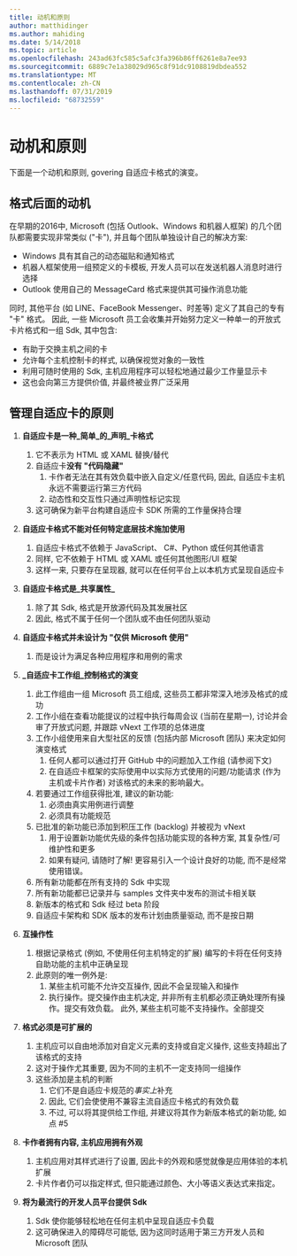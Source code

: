 ```yaml
---
title: 动机和原则
author: matthidinger
ms.author: mahiding
ms.date: 5/14/2018
ms.topic: article
ms.openlocfilehash: 243ad63fc585c5afc3fa396b86ff6261e8a7ee93
ms.sourcegitcommit: 6889c7e1a38029d965c8f91dc9108819dbdea552
ms.translationtype: MT
ms.contentlocale: zh-CN
ms.lasthandoff: 07/31/2019
ms.locfileid: "68732559"
---
```

# <a name="motivations-and-principles"></a>动机和原则

下面是一个动机和原则, govering 自适应卡格式的演变。

## <a name="motivations-behind-the-format"></a>格式后面的动机

在早期的2016中, Microsoft (包括 Outlook、Windows 和机器人框架) 的几个团队都需要实现非常类似 ("卡"), 并且每个团队单独设计自己的解决方案:

- Windows 具有其自己的动态磁贴和通知格式
-  机器人框架使用一组预定义的卡模板, 开发人员可以在发送机器人消息时进行选择
- Outlook 使用自己的 MessageCard 格式来提供其可操作消息功能

同时, 其他平台 (如 LINE、FaceBook Messenger、时差等) 定义了其自己的专有 "卡" 格式。 因此, 一些 Microsoft 员工会收集并开始努力定义一种单一的开放式卡片格式和一组 Sdk, 其中包含:

- 有助于交换主机之间的卡
- 允许每个主机控制卡的样式, 以确保视觉对象的一致性
- 利用可随时使用的 Sdk, 主机应用程序可以轻松地通过最少工作量显示卡
- 这也会向第三方提供价值, 并最终被业界广泛采用

## <a name="principles-governing-adaptive-cards"></a>管理自适应卡的原则

1.  **自适应卡是一种_简单_的_声明_卡格式**

    1.  它不表示为 HTML 或 XAML 替换/替代
    2.  自适应卡**没有 "代码隐藏"**
        1. 卡作者无法在其有效负载中嵌入自定义/任意代码, 因此, 自适应卡主机永远不需要运行第三方代码
        2. 动态性和交互性只通过声明性标记实现
    3.  这可确保为新平台构建自适应卡 SDK 所需的工作量保持合理

2.  **自适应卡格式不能对任何特定底层技术施加使用**

    1.  自适应卡格式不依赖于 JavaScript、 C#、Python 或任何其他语言
    2.  同样, 它不依赖于 HTML 或 XAML 或任何其他图形/UI 框架
    3.  这样一来, 只要存在呈现器, 就可以在任何平台上以本机方式呈现自适应卡

3.  **自适应卡格式是_共享属性_**

    1.  除了其 Sdk, 格式是开放源代码及其发展社区
    2.  因此, 格式不属于任何一个团队或不由任何团队驱动

4.  **自适应卡格式并未设计为 "仅供 Microsoft 使用"**

    1.  而是设计为满足各种应用程序和用例的需求

5.  **_自适应卡工作组_控制格式的演变**

    1.  此工作组由一组 Microsoft 员工组成, 这些员工都非常深入地涉及格式的成功
    2.  工作小组在查看功能提议的过程中执行每周会议 (当前在星期一), 讨论并会审了开放式问题, 并跟踪 vNext 工作项的总体进度
    3.  工作小组使用来自大型社区的反馈 (包括内部 Microsoft 团队) 来决定如何演变格式
        1. 任何人都可以通过打开 GitHub 中的问题加入工作组 (请参阅下文)
        2. 在自适应卡框架的实际使用中以实际方式使用的问题/功能请求 (作为主机或卡片作者) 对该格式的未来的影响最大。
    4.  若要通过工作组获得批准, 建议的新功能:
        1. 必须由真实用例进行调整
        2. 必须具有功能规范
    5.  已批准的新功能已添加到积压工作 (backlog) 并被视为 vNext
        1. 用于设置新功能优先级的条件包括功能实现的各种方案, 其复杂性/可维护性和更多
        2. 如果有疑问, 请随时了解! 更容易引入一个设计良好的功能, 而不是经常使用错误。
    6.  所有新功能都在所有支持的 Sdk 中实现
    7.  所有新功能都已记录并与 samples 文件夹中发布的测试卡相关联
    8.  新版本的格式和 Sdk 经过 beta 阶段
    9.  自适应卡架构和 SDK 版本的发布计划由质量驱动, 而不是按日期

6.  **互操作性**
    1.  根据记录格式 (例如, 不使用任何主机特定的扩展) 编写的卡将在任何支持自助功能的主机中正确呈现
    2.  此原则的唯一例外是:
        1.  某些主机可能不允许交互操作, 因此不会呈现输入和操作
        2.  执行操作。提交操作由主机决定, 并非所有主机都必须正确处理所有操作。提交有效负载。 此外, 某些主机可能不支持操作。全部提交

7.  **格式必须是可扩展的**

    1.  主机应可以自由地添加对自定义元素的支持或自定义操作, 这些支持超出了该格式的支持
    2.  这对于操作尤其重要, 因为不同的主机不一定支持同一组操作
    3.  这些添加是主机的判断
        1. 它们不是自适应卡规范的*事实上*补充
        2. 因此, 它们会使使用不兼容主流自适应卡格式的有效负载
        3. 不过, 可以将其提供给工作组, 并建议将其作为新版本格式的新功能, 如点 #5

8.  **卡作者拥有内容, 主机应用拥有外观**

    1.  主机应用对其样式进行了设置, 因此卡的外观和感觉就像是应用体验的本机扩展
    2.  卡片作者仍可以指定样式, 但只能通过颜色、大小等语义表达式来指定。

9.  **将为最流行的开发人员平台提供 Sdk**

    1.  Sdk 使你能够轻松地在任何主机中呈现自适应卡负载
    2.  这可确保进入的障碍尽可能低, 因为这同时适用于第三方开发人员和 Microsoft 团队
